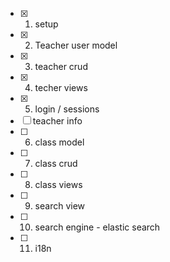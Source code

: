 - [x] 1. setup
- [x] 2. Teacher user model
- [x] 3. teacher crud
- [x] 4. techer views
- [x] 5. login / sessions
- [ ]    teacher info
- [ ] 6. class model
- [ ] 7. class crud
- [ ] 8. class views
- [ ] 9. search view
- [ ] 10. search engine - elastic search
- [ ] 11. i18n